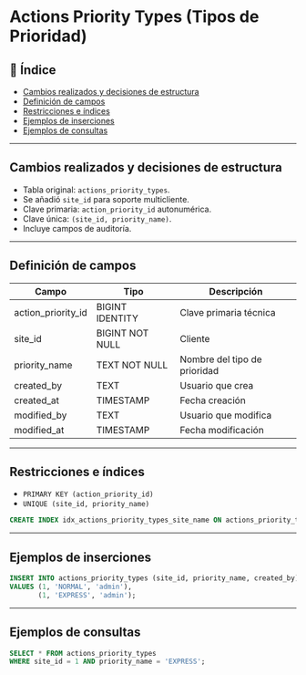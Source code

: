 # Actions Priority Types (Tipos de Prioridad)

## 📂 Índice
- [Cambios realizados y decisiones de estructura](#cambios-realizados-y-decisiones-de-estructura)
- [Definición de campos](#definición-de-campos)
- [Restricciones e índices](#restricciones-e-índices)
- [Ejemplos de inserciones](#ejemplos-de-inserciones)
- [Ejemplos de consultas](#ejemplos-de-consultas)

---

## Cambios realizados y decisiones de estructura

- Tabla original: `actions_priority_types`.
- Se añadió `site_id` para soporte multicliente.
- Clave primaria: `action_priority_id` autonumérica.
- Clave única: `(site_id, priority_name)`.
- Incluye campos de auditoría.

---

## Definición de campos

| Campo              | Tipo            | Descripción                         |
|--------------------|-----------------|-------------------------------------|
| action_priority_id | BIGINT IDENTITY | Clave primaria técnica              |
| site_id            | BIGINT NOT NULL | Cliente                             |
| priority_name      | TEXT NOT NULL   | Nombre del tipo de prioridad        |
| created_by         | TEXT            | Usuario que crea                    |
| created_at         | TIMESTAMP       | Fecha creación                      |
| modified_by        | TEXT            | Usuario que modifica                |
| modified_at        | TIMESTAMP       | Fecha modificación                  |

---

## Restricciones e índices

- `PRIMARY KEY (action_priority_id)`
- `UNIQUE (site_id, priority_name)`

```sql
CREATE INDEX idx_actions_priority_types_site_name ON actions_priority_types (site_id, priority_name);
```

---

## Ejemplos de inserciones

```sql
INSERT INTO actions_priority_types (site_id, priority_name, created_by)
VALUES (1, 'NORMAL', 'admin'),
       (1, 'EXPRESS', 'admin');
```

---

## Ejemplos de consultas

```sql
SELECT * FROM actions_priority_types
WHERE site_id = 1 AND priority_name = 'EXPRESS';
```
